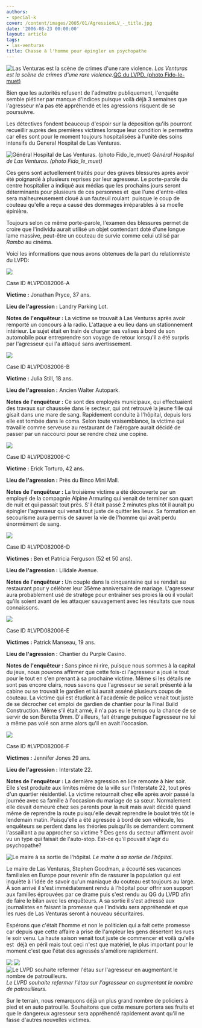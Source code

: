 ```yaml
---
authors:
- special-k
cover: /content/images/2005/01/AgressionLV_-_title.jpg
date: '2006-08-23 00:00:00'
layout: article
tags:
- las-venturas
title: Chasse à l'homme pour épingler un psychopathe
---
```



![Las Venturas est la scène de crimes d'une rare violence.](/content/images/2005/01/AgressionLV_-_welcome_lv.jpg)
_Las Venturas est la scène de crimes d'une rare violence._[QG du LVPD. (photo Fido-le-muet)](/content/images/2005/01/AgressionLV_-_lvpdhq.jpg)

Bien que les autorités refusent de l'admettre publiquement, l'enquête semble piétiner par manque d'indices puisque voilà déjà 3 semaines que l'agresseur n'a pas été appréhendé et les agressions risquent de se poursuivre.

Les détectives fondent beaucoup d'espoir sur la déposition qu'ils pourront recueillir auprès des premières victimes lorsque leur condition le permettra car elles sont pour le moment toujours hospitalisées à l'unité des soins intensifs du General Hospital de Las Venturas.

![Général Hospital de Las Venturas. (photo Fido_le_muet)](/content/images/2005/01/AgressionLV_-_general_hospital.jpg)
_Général Hospital de Las Venturas. (photo Fido_le_muet)_

Ces gens sont actuellement traités pour des graves blessures après avoir été poignardé à plusieurs reprises par leur agresseur. Le porte-parole du centre hospitalier a indiqué aux médias que les prochains jours seront déterminants pour plusieurs de ces personnes et&nbsp; que l'une d'entre-elles sera malheureusement cloué à un fauteuil roulant&nbsp; puisque le coup de couteau qu'elle a reçu a causé des dommages irréparables à sa moelle épinière.

Toujours selon ce même porte-parole, l'examen des blessures permet de croire que l'individu aurait utilisé un objet contendant doté d'une longue lame massive, peut-être un couteau de survie comme celui utilisé par _Rambo_ au cinéma.

Voici les informations que nous avons obtenues de la part du relationniste du LVPD:

![](/content/images/2005/01/AgressionLV_-_agression_1.jpg)

Case ID #LVPD082006-A

**Victime :** Jonathan Pryce, 37 ans.

**Lieu de l'agression :** Landry Parking Lot.

**Notes de l'enquêteur :** La victime se trouvait à Las Venturas après avoir remporté un concours à la radio. L'attaque a eu lieu dans un stationnement intérieur. Le sujet était en train de charger ses valises à bord de son automobile pour entreprendre son voyage de retour lorsqu'il a été surpris par l'agresseur qui l'a attaqué sans avertissement.

![](/content/images/2005/01/AgressionLV_-_agression_2.jpg)

Case ID #LVPD082006-B

**Victime :** Julia Still, 18 ans.

**Lieu de l'agression :** Ancien Walter Autopark.

**Notes de l'enquêteur :** Ce sont des employés municipaux, qui effectuaient des travaux sur chaussée dans le secteur, qui ont retrouvé la jeune fille qui gisait dans une mare de sang. Rapidement conduite à l'hôpital, depuis lors elle est tombée dans le coma. Selon toute vraisemblance, la victime qui travaille comme serveuse au restaurant de l'aérogare aurait décidé de passer par un raccourci pour se rendre chez une copine.

![](/content/images/2005/01/AgressionLV_-_agression_3.jpg)

Case ID #LVPD082006-C

**Victime :** Erick Torturo, 42 ans.

**Lieu de l'agression :** Près du Binco Mini Mall.

**Notes de l'enquêteur :** La troisième victime a été découverte par un employé de la compagnie Alpine Armuring qui venait de terminer son quart de nuit et qui passait tout près. S'il était passé 2 minutes plus tôt il aurait pu épingler l'agresseur qui venait tout juste de quitter les lieux. Sa formation en secourisme aura permis de sauver la vie de l'homme qui avait perdu énormément de sang.

![](/content/images/2005/01/AgressionLV_-_agression_4.jpg)

Case ID #LVPD082006-D

**Victimes :** Ben et Patricia Ferguson (52 et 50 ans).

**Lieu de l'agression :** Lilidale Avenue.

**Notes de l'enquêteur :** Un couple dans la cinquantaine qui se rendait au restaurant pour y célébrer leur 35ème anniversaire de mariage. L'agresseur aura probablement usé de stratège pour entraîner ses proies là où il voulait qu'ils soient avant de les attaquer sauvagement avec les résultats que nous connaissons.

![](/content/images/2005/01/AgressionLV_-_agression_5.jpg)

Case ID #LVPD082006-E

**Victimes :** Patrick Manseau, 19 ans.

**Lieu de l'agression :** Chantier du Purple Casino.

**Notes de l'enquêteur :** Sans pince ni rire, puisque nous sommes à la capital du jeux, nous pouvons affirmer que cette fois-ci l'agresseur a joué le tout pour le tout en s'en prenant à sa prochaine victime. Même si les détails ne sont pas encore clairs, nous savons que l'agresseur se serait présenté à la cabine ou se trouvait le gardien et lui aurait asséné plusieurs coups de couteau. La victime qui est étudiant à l'académie de police venait tout juste de se décrocher cet emploi de gardien de chantier pour la Final Build Construction. Même s'il était armé, il n'a pas eu le temps ou la chance de se servir de son Beretta 9mm. D'ailleurs, fait étrange puisque l'agresseur ne lui a même pas volé son arme alors qu'il en avait l'occasion.

![](/content/images/2005/01/AgressionLV_-_agression_6.jpg)

Case ID #LVPD082006-F

**Victimes :** Jennifer Jones 29 ans.

**Lieu de l'agression :** Interstate 22.

**Notes de l'enquêteur :** La dernière agression en lice remonte à hier soir. Elle s'est produite aux limites même de la ville sur l'Interstate 22, tout près d'un quartier résidentiel. La victime retournait chez elle après avoir passé la journée avec sa famille à l'occasion du mariage de sa sœur. Normalement elle devait demeuré chez ses parents pour la nuit mais avait décidé quand même de reprendre la route puisqu'elle devait reprendre le boulot très tôt le lendemain matin. Puisqu'elle a été agressée à bord de son véhicule, les enquêteurs se perdent dans les théories puisqu'ils se demandent comment l'assaillant a pu approcher sa victime ? Des gens du secteur affirment avoir vu un type qui faisait de l'auto-stop. Est-ce qu'il pouvait s'agir du psychopathe?

![Le maire à sa sortie de l'hôpital.](/content/images/2005/01/AgressionLV_-_maire_hopital.jpg)
_Le maire à sa sortie de l'hôpital._

Le maire de Las Venturas, Stephen Goodman, a écourté ses vacances familiales en Europe pour revenir afin de rassurer la population qui est inquiète à l'idée de savoir qu'un maniaque du couteau est toujours au large. À son arrivé il s'est immédiatement rendu à l'hôpital pour offrir son support aux familles éprouvées par ce drame puis s'est rendu au QG du LVPD afin de faire le bilan avec les enquêteurs. À sa sortie il s'est adressé aux journalistes en faisant la promesse que l’individu sera appréhendé et que les rues de Las Venturas seront à nouveau sécuritaires.

Espérons que c'était l'homme et non le politicien qui a fait cette promesse car depuis que cette affaire a prise de l'ampleur les gens désertent les rues le soir venu. La haute saison venait tout juste de commencer et voilà qu'elle est&nbsp; déjà en péril mais tout ceci n'est que matériel, le plus important pour le moment c'est que l'état des agressés s'améliore rapidement.

![](/content/images/2005/01/AgressionLV_-_patrouille_1.jpg)
![](/content/images/2005/01/AgressionLV_-_patrouille_2.jpg)
![Le LVPD souhaite refermer l'étau sur l'agresseur en augmentant le nombre de patrouilleurs.](/content/images/2005/01/AgressionLV_-_patrouille_3.jpg)
_Le LVPD souhaite refermer l'étau sur l'agresseur en augmentant le nombre de patrouilleurs._

Sur le terrain, nous remarquons déjà un plus grand nombre de policiers à pied et en auto patrouille. Souhaitons que cette mesure portera ses fruits et que le dangereux agresseur sera appréhendé rapidement avant qu'il ne fasse d'autres nouvelles victimes.